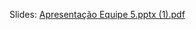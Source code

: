 Slides:
[Apresentação Equipe 5.pptx (1).pdf](https://github.com/user-attachments/files/17965568/Apresentacao.Equipe.5.pptx.1.pdf)
